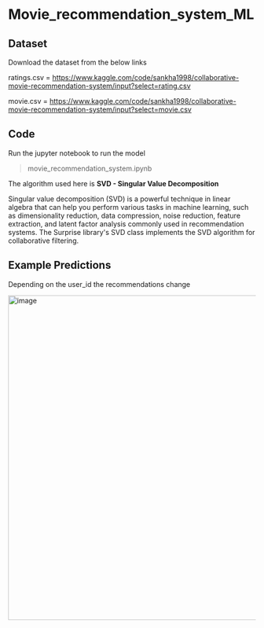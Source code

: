 # Movie_recommendation_system_ML

## Dataset
Download the dataset from the below links 

ratings.csv = https://www.kaggle.com/code/sankha1998/collaborative-movie-recommendation-system/input?select=rating.csv

movie.csv = https://www.kaggle.com/code/sankha1998/collaborative-movie-recommendation-system/input?select=movie.csv

## Code

Run the jupyter notebook to run the model 

> movie_recommendation_system.ipynb

The algorithm used here is **SVD - Singular Value Decomposition**

Singular value decomposition (SVD) is a powerful technique in linear algebra that can help you perform various tasks in machine learning, such as dimensionality reduction, data compression, noise reduction, feature extraction, and latent factor analysis commonly used in recommendation systems. The Surprise library's SVD class implements the SVD algorithm for collaborative filtering.

## Example Predictions

Depending on the user_id the recommendations change

<img width="661" alt="image" src="https://github.com/sam-1508/Movie_recommendation_system_ML/assets/125907034/325e7191-6d8b-4165-adbc-ab246beb0e44">



